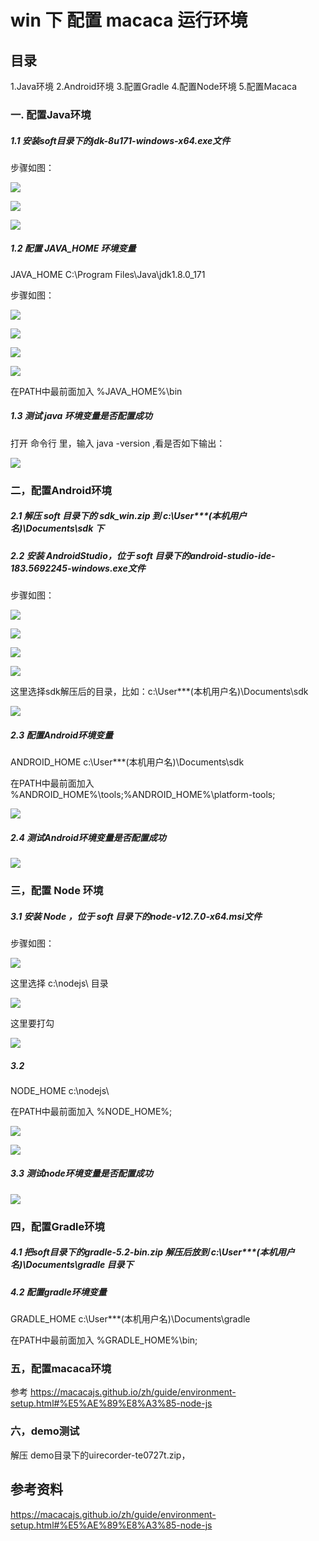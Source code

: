 # win 下 配置 macaca 运行环境

## 目录

1.Java环境
2.Android环境
3.配置Gradle
4.配置Node环境
5.配置Macaca

### 一. 配置Java环境
##### 1.1 安装soft目录下的jdk-8u171-windows-x64.exe文件
    
    
步骤如图：

![](https://raw.githubusercontent.com/liupeipro/macacaDemo/master/img/01-Java%E7%8E%AF%E5%A2%83/1.png)

![](https://raw.githubusercontent.com/liupeipro/macacaDemo/master/img/01-Java%E7%8E%AF%E5%A2%83/2.png)

![](https://raw.githubusercontent.com/liupeipro/macacaDemo/master/img/01-Java%E7%8E%AF%E5%A2%83/3.png)
    
##### 1.2 配置 JAVA_HOME 环境变量
JAVA_HOME
C:\Program Files\Java\jdk1.8.0_171

步骤如图：

![](https://raw.githubusercontent.com/liupeipro/macacaDemo/master/img/01-Java%E7%8E%AF%E5%A2%83/4.png)

![](https://raw.githubusercontent.com/liupeipro/macacaDemo/master/img/01-Java%E7%8E%AF%E5%A2%83/5.png)

![](https://raw.githubusercontent.com/liupeipro/macacaDemo/master/img/01-Java%E7%8E%AF%E5%A2%83/6.png)

![](https://raw.githubusercontent.com/liupeipro/macacaDemo/master/img/01-Java%E7%8E%AF%E5%A2%83/7.png)

在PATH中最前面加入 %JAVA_HOME%\bin 

##### 1.3 测试 java 环境变量是否配置成功

打开 命令行 里，输入 java -version ,看是否如下输出：

![](https://raw.githubusercontent.com/liupeipro/macacaDemo/master/img/01-Java%E7%8E%AF%E5%A2%83/8.png)
 
### 二，配置Android环境
##### 2.1 解压 soft 目录下的 sdk_win.zip 到 c:\User\***(本机用户名)\Documents\sdk 下
##### 2.2 安装 AndroidStudio，位于 soft 目录下的android-studio-ide-183.5692245-windows.exe文件

步骤如图：

![](https://raw.githubusercontent.com/liupeipro/macacaDemo/master/img/02-Android%E7%8E%AF%E5%A2%83/1.png)

![](https://raw.githubusercontent.com/liupeipro/macacaDemo/master/img/02-Android%E7%8E%AF%E5%A2%83/2.png)

![](https://raw.githubusercontent.com/liupeipro/macacaDemo/master/img/02-Android%E7%8E%AF%E5%A2%83/3.png)

![](https://raw.githubusercontent.com/liupeipro/macacaDemo/master/img/02-Android%E7%8E%AF%E5%A2%83/4.png)

这里选择sdk解压后的目录，比如：c:\User\***(本机用户名)\Documents\sdk

![](https://raw.githubusercontent.com/liupeipro/macacaDemo/master/img/02-Android%E7%8E%AF%E5%A2%83/5.png)

##### 2.3 配置Android环境变量

ANDROID_HOME
c:\User\***(本机用户名)\Documents\sdk

在PATH中最前面加入 %ANDROID_HOME%\tools;%ANDROID_HOME%\platform-tools;

![](https://raw.githubusercontent.com/liupeipro/macacaDemo/master/img/02-Android%E7%8E%AF%E5%A2%83/6.png)

##### 2.4 测试Android环境变量是否配置成功

![](https://raw.githubusercontent.com/liupeipro/macacaDemo/master/img/02-Android%E7%8E%AF%E5%A2%83/7.png)

### 三，配置 Node 环境
##### 3.1 安装 Node ，位于 soft 目录下的node-v12.7.0-x64.msi文件

步骤如图：

![](https://raw.githubusercontent.com/liupeipro/macacaDemo/master/img/03-node%E7%8E%AF%E5%A2%83/1.png)

这里选择 c:\nodejs\ 目录

![](https://raw.githubusercontent.com/liupeipro/macacaDemo/master/img/03-node%E7%8E%AF%E5%A2%83/2.png)

这里要打勾

![](https://raw.githubusercontent.com/liupeipro/macacaDemo/master/img/03-node%E7%8E%AF%E5%A2%83/3.png)

##### 3.2 

NODE_HOME
c:\nodejs\

在PATH中最前面加入 %NODE_HOME%;

![](https://raw.githubusercontent.com/liupeipro/macacaDemo/master/img/03-node%E7%8E%AF%E5%A2%83/4.png)

![](https://raw.githubusercontent.com/liupeipro/macacaDemo/master/img/03-node%E7%8E%AF%E5%A2%83/5.png)

##### 3.3 测试node环境变量是否配置成功

![](https://raw.githubusercontent.com/liupeipro/macacaDemo/master/img/03-node%E7%8E%AF%E5%A2%83/6.png) 
       
### 四，配置Gradle环境

##### 4.1 把soft目录下的gradle-5.2-bin.zip 解压后放到 c:\User\***(本机用户名)\Documents\gradle 目录下

##### 4.2 配置gradle环境变量

GRADLE_HOME
c:\User\***(本机用户名)\Documents\gradle

在PATH中最前面加入  %GRADLE_HOME%\bin;



### 五，配置macaca环境

参考 https://macacajs.github.io/zh/guide/environment-setup.html#%E5%AE%89%E8%A3%85-node-js 

### 六，demo测试

解压 demo目录下的uirecorder-te0727t.zip，


## 参考资料

https://macacajs.github.io/zh/guide/environment-setup.html#%E5%AE%89%E8%A3%85-node-js




